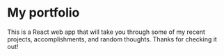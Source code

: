 # My portfolio

This is a React web app that will take you through some of my recent projects, accomplishments, and random thoughts. Thanks for checking it out!
